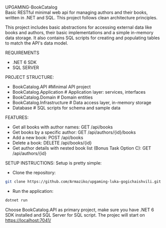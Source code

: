 UPGAMING-BookCatalog	
Basic RESTful minimal web api for managing authors and their books, written in .NET and SQL. This project follows clean architecture principles. 

This project includes basic abstractions for accessing external data like books and authors, their basic implementations and a simple in-memory data storage. 
It also contains SQL scripts for creating and populating tables to match the API's data model.

REQUIREMENTS
* .NET 6 SDK
* SQL SERVER

PROJECT STRUCTURE:
* BookCatalog.API             #Minimal API project
* BookCatalog.Application     # Application layer: services, interfaces
* BookCatalog.Domain          # Domain entities
* BookCatalog.Infrastructure  # Data access layer, in-memory storage
* Database                    # SQL scripts for schema and sample data

FEATURES:
* Get all books with author names: GET /api/books
* Get books by a specific author: GET /api/authors/{id}/books
* Add a new book: POST /api/books
* Delete a book: DELETE /api/books/{id}
* Get author details with nested book list (Bonus Task Option C): GET /api/authors/{id}

SETUP INSTRUCTIONS:
 Setup is pretty simple:
*  Clone the repository:
```bash
git clone https://github.com/Armaziko/upgaming-luka-gogichaishvili.git

```
*  Run the application:
  ```bash
dotnet run

```

Choose BookCatalog.API as primary project, make sure you have .NET 6 SDK installed and SQL Server for SQL script. 
The projec will start on [https://localhost:7041/](https://localhost:7041/)
